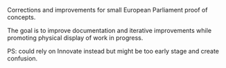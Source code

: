 Corrections and improvements for small European Parliament proof of concepts.

The goal is to improve documentation and iterative improvements while promoting physical display of work in progress.

PS: could rely on Innovate instead but might be too early stage and create confusion.
